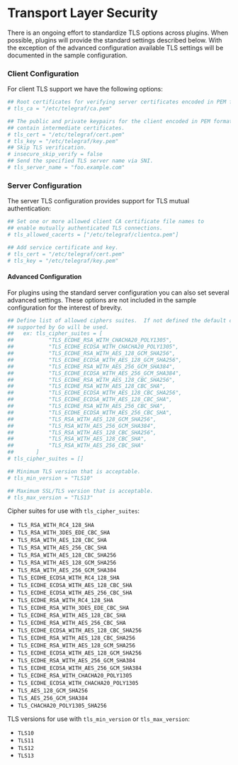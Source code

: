 # Transport Layer Security

There is an ongoing effort to standardize TLS options across plugins.  When
possible, plugins will provide the standard settings described below.  With the
exception of the advanced configuration available TLS settings will be
documented in the sample configuration.

### Client Configuration

For client TLS support we have the following options:
```toml
## Root certificates for verifying server certificates encoded in PEM format.
# tls_ca = "/etc/telegraf/ca.pem"

## The public and private keypairs for the client encoded in PEM format.  May
## contain intermediate certificates.
# tls_cert = "/etc/telegraf/cert.pem"
# tls_key = "/etc/telegraf/key.pem"
## Skip TLS verification.
# insecure_skip_verify = false
## Send the specified TLS server name via SNI.
# tls_server_name = "foo.example.com"
```

### Server Configuration

The server TLS configuration provides support for TLS mutual authentication:

```toml
## Set one or more allowed client CA certificate file names to
## enable mutually authenticated TLS connections.
# tls_allowed_cacerts = ["/etc/telegraf/clientca.pem"]

## Add service certificate and key.
# tls_cert = "/etc/telegraf/cert.pem"
# tls_key = "/etc/telegraf/key.pem"
```

#### Advanced Configuration

For plugins using the standard server configuration you can also set several
advanced settings.  These options are not included in the sample configuration
for the interest of brevity.

```toml
## Define list of allowed ciphers suites.  If not defined the default ciphers
## supported by Go will be used.
##   ex: tls_cipher_suites = [
## 	         "TLS_ECDHE_RSA_WITH_CHACHA20_POLY1305",
## 	         "TLS_ECDHE_ECDSA_WITH_CHACHA20_POLY1305",
## 	         "TLS_ECDHE_RSA_WITH_AES_128_GCM_SHA256",
## 	         "TLS_ECDHE_ECDSA_WITH_AES_128_GCM_SHA256",
## 	         "TLS_ECDHE_RSA_WITH_AES_256_GCM_SHA384",
## 	         "TLS_ECDHE_ECDSA_WITH_AES_256_GCM_SHA384",
## 	         "TLS_ECDHE_RSA_WITH_AES_128_CBC_SHA256",
## 	         "TLS_ECDHE_RSA_WITH_AES_128_CBC_SHA",
## 	         "TLS_ECDHE_ECDSA_WITH_AES_128_CBC_SHA256",
## 	         "TLS_ECDHE_ECDSA_WITH_AES_128_CBC_SHA",
## 	         "TLS_ECDHE_RSA_WITH_AES_256_CBC_SHA",
## 	         "TLS_ECDHE_ECDSA_WITH_AES_256_CBC_SHA",
## 	         "TLS_RSA_WITH_AES_128_GCM_SHA256",
## 	         "TLS_RSA_WITH_AES_256_GCM_SHA384",
## 	         "TLS_RSA_WITH_AES_128_CBC_SHA256",
## 	         "TLS_RSA_WITH_AES_128_CBC_SHA",
## 	         "TLS_RSA_WITH_AES_256_CBC_SHA"
##       ]
# tls_cipher_suites = []

## Minimum TLS version that is acceptable.
# tls_min_version = "TLS10"

## Maximum SSL/TLS version that is acceptable.
# tls_max_version = "TLS13"
```

Cipher suites for use with `tls_cipher_suites`:
- `TLS_RSA_WITH_RC4_128_SHA`
- `TLS_RSA_WITH_3DES_EDE_CBC_SHA`
- `TLS_RSA_WITH_AES_128_CBC_SHA`
- `TLS_RSA_WITH_AES_256_CBC_SHA`
- `TLS_RSA_WITH_AES_128_CBC_SHA256`
- `TLS_RSA_WITH_AES_128_GCM_SHA256`
- `TLS_RSA_WITH_AES_256_GCM_SHA384`
- `TLS_ECDHE_ECDSA_WITH_RC4_128_SHA`
- `TLS_ECDHE_ECDSA_WITH_AES_128_CBC_SHA`
- `TLS_ECDHE_ECDSA_WITH_AES_256_CBC_SHA`
- `TLS_ECDHE_RSA_WITH_RC4_128_SHA`
- `TLS_ECDHE_RSA_WITH_3DES_EDE_CBC_SHA`
- `TLS_ECDHE_RSA_WITH_AES_128_CBC_SHA`
- `TLS_ECDHE_RSA_WITH_AES_256_CBC_SHA`
- `TLS_ECDHE_ECDSA_WITH_AES_128_CBC_SHA256`
- `TLS_ECDHE_RSA_WITH_AES_128_CBC_SHA256`
- `TLS_ECDHE_RSA_WITH_AES_128_GCM_SHA256`
- `TLS_ECDHE_ECDSA_WITH_AES_128_GCM_SHA256`
- `TLS_ECDHE_RSA_WITH_AES_256_GCM_SHA384`
- `TLS_ECDHE_ECDSA_WITH_AES_256_GCM_SHA384`
- `TLS_ECDHE_RSA_WITH_CHACHA20_POLY1305`
- `TLS_ECDHE_ECDSA_WITH_CHACHA20_POLY1305`
- `TLS_AES_128_GCM_SHA256`
- `TLS_AES_256_GCM_SHA384`
- `TLS_CHACHA20_POLY1305_SHA256`

TLS versions for use with `tls_min_version` or `tls_max_version`:
- `TLS10`
- `TLS11`
- `TLS12`
- `TLS13`
